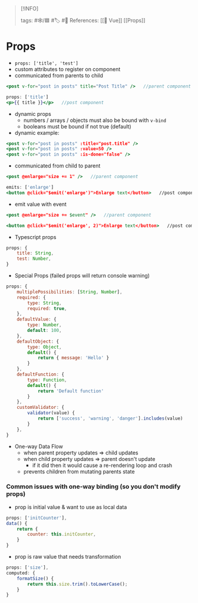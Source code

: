 
> [!INFO]
> 
> tags:  #🕸️/🟦 #🏷️ #📜️
> References: [[💚 Vue]] [[Props]]


# Props

- `props: ['title', 'test']`
- custom attributes to register on component
- communicated from parents to child

```jsx
<post v-for="post in posts" title="Post Title" />   //parent component

props: ['title']
<p>{{ title }}</p>   //post component
```

- dynamic props
  - numbers / arrays / objects must also be bound with `v-bind`
  - booleans must be bound if not true (default)
- dynamic example:

```jsx
<post v-for="post in posts" :title="post.title" />
<post v-for="post in posts" :value=50 />
<post v-for="post in posts" :is-done="false" />
```

- communicated from child to parent

```jsx
<post @enlarge="size += 1" />   //parent component

emits: ['enlarge']
<button @click="$emit('enlarge')">Enlarge text</button>   //post component
```

- emit value with event

```jsx
<post @enlarge="size += $event" />   //parent component

<button @click="$emit('enlarge', 2)">Enlarge text</button>   //post component
```

- Typescript props

```jsx
props: {
	title: String,
	test: Number,
}
```

- Special Props (failed props will return console warning)

```jsx
props: {
	multiplePossibilities: [String, Number],
	required: {
		type: String,
		required: true,
	},
	defaultValue: {
		type: Number,
		default: 100,
	},
	defaultObject: {
		type: Object,
		default() {
			return { message: 'Hello' }
		}
	},
	defaultFunction: {
		type: Function,
		default() {
			return 'Default function'
		}
	},
	customValidator: {
		validator(value) {
			return ['success', 'warning', 'danger'].includes(value)
		}
	},
}
```

- One-way Data Flow
  - when parent property updates ⇒ child updates
  - when child property updates ⇒ parent doesn't update
    - if it did then it would cause a re-rendering loop and crash
  - prevents children from mutating parents state

### Common issues with one-way binding (so you don't modify props)

- prop is initial value & want to use as local data

```jsx
props: ['initCounter'],
data() {
	return {
		counter: this.initCounter,
	}
}
```

- prop is raw value that needs transformation

```jsx
props: ['size'],
computed: {
	formatSize() {
		return this.size.trim().toLowerCase();
	}
}
```
